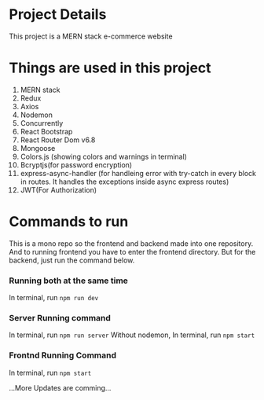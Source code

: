 # Project Details

This project is a MERN stack e-commerce website

# Things are used in this project

1. MERN stack
2. Redux
3. Axios
4. Nodemon
5. Concurrently
6. React Bootstrap
7. React Router Dom v6.8
8. Mongoose
9. Colors.js (showing colors and warnings in terminal)
10. Bcryptjs(for password encryption)
11. express-async-handler (for handleing error with try-catch in every block in routes. It handles the exceptions inside async express routes)
12. JWT(For Authorization)

# Commands to run

This is a mono repo so the frontend and backend made into one repository. And to running frontend you have to enter the frontend directory. But for the backend, just run the command below.

### Running both at the same time

In terminal, run `npm run dev`

### Server Running command

In terminal, run `npm run server`
Without nodemon, In terminal, run `npm start`

### Frontnd Running Command

In terminal, run `npm start`

...More Updates are comming...
